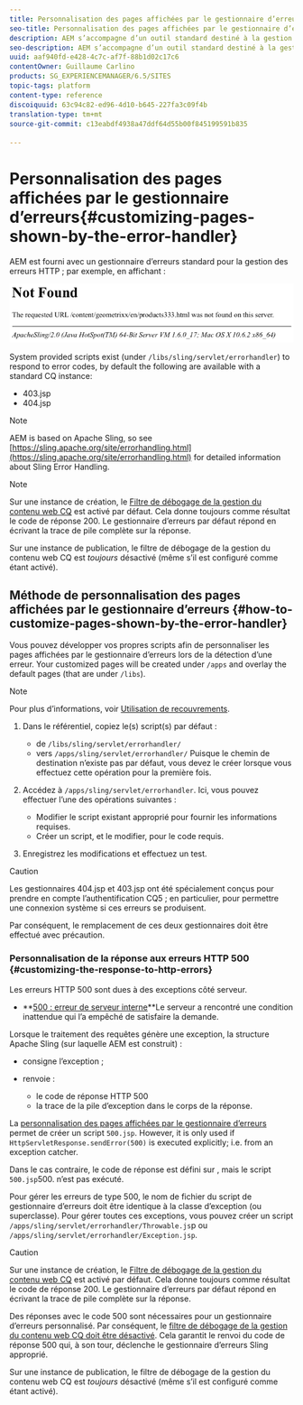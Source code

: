 ```yaml
---
title: Personnalisation des pages affichées par le gestionnaire d’erreurs
seo-title: Personnalisation des pages affichées par le gestionnaire d’erreurs
description: AEM s’accompagne d’un outil standard destiné à la gestion des erreurs HTTP.
seo-description: AEM s’accompagne d’un outil standard destiné à la gestion des erreurs HTTP.
uuid: aaf940fd-e428-4c7c-af7f-88b1d02c17c6
contentOwner: Guillaume Carlino
products: SG_EXPERIENCEMANAGER/6.5/SITES
topic-tags: platform
content-type: reference
discoiquuid: 63c94c82-ed96-4d10-b645-227fa3c09f4b
translation-type: tm+mt
source-git-commit: c13eabdf4938a47ddf64d55b00f845199591b835

---
```



# Personnalisation des pages affichées par le gestionnaire d’erreurs{#customizing-pages-shown-by-the-error-handler}

AEM est fourni avec un gestionnaire d’erreurs standard pour la gestion des erreurs HTTP ; par exemple, en affichant :

![chlimage_1-67](assets/chlimage_1-67a.png)

System provided scripts exist (under `/libs/sling/servlet/errorhandler`) to respond to error codes, by default the following are available with a standard CQ instance:

* 403.jsp
* 404.jsp

>[!NOTE]
>
>AEM is based on Apache Sling, so see [https://sling.apache.org/site/errorhandling.html](https://sling.apache.org/site/errorhandling.html) for detailed information about Sling Error Handling.

>[!NOTE]
>
>Sur une instance de création, le [Filtre de débogage de la gestion du contenu web CQ](/help/sites-deploying/osgi-configuration-settings.md) est activé par défaut. Cela donne toujours comme résultat le code de réponse 200. Le gestionnaire d’erreurs par défaut répond en écrivant la trace de pile complète sur la réponse.
>
>Sur une instance de publication, le filtre de débogage de la gestion du contenu web CQ est *toujours* désactivé (même s’il est configuré comme étant activé).

## Méthode de personnalisation des pages affichées par le gestionnaire d’erreurs {#how-to-customize-pages-shown-by-the-error-handler}

Vous pouvez développer vos propres scripts afin de personnaliser les pages affichées par le gestionnaire d’erreurs lors de la détection d’une erreur. Your customized pages will be created under `/apps` and overlay the default pages (that are under `/libs`).

>[!NOTE]
>
>Pour plus d’informations, voir [Utilisation de recouvrements](/help/sites-developing/overlays.md).

1. Dans le référentiel, copiez le(s) script(s) par défaut :

   * de `/libs/sling/servlet/errorhandler/`
   * vers `/apps/sling/servlet/errorhandler/`
   Puisque le chemin de destination n’existe pas par défaut, vous devez le créer lorsque vous effectuez cette opération pour la première fois.

1. Accédez à `/apps/sling/servlet/errorhandler`. Ici, vous pouvez effectuer l’une des opérations suivantes :

   * Modifier le script existant approprié pour fournir les informations requises.
   * Créer un script, et le modifier, pour le code requis.

1. Enregistrez les modifications et effectuez un test.

>[!CAUTION]
>
>Les gestionnaires 404.jsp et 403.jsp ont été spécialement conçus pour prendre en compte l’authentification CQ5 ; en particulier, pour permettre une connexion système si ces erreurs se produisent.
>
>Par conséquent, le remplacement de ces deux gestionnaires doit être effectué avec précaution.

### Personnalisation de la réponse aux erreurs HTTP 500 {#customizing-the-response-to-http-errors}

Les erreurs HTTP 500 sont dues à des exceptions côté serveur.

* **[500 : erreur de serveur interne](https://www.w3.org/Protocols/rfc2616/rfc2616-sec10.html)**Le serveur a rencontré une condition inattendue qui l’a empêché de satisfaire la demande.

Lorsque le traitement des requêtes génère une exception, la structure Apache Sling (sur laquelle AEM est construit) :

* consigne l’exception ;
* renvoie :

   * le code de réponse HTTP 500
   * la trace de la pile d’exception
   dans le corps de la réponse.

La [personnalisation des pages affichées par le gestionnaire d’erreurs](#how-to-customize-pages-shown-by-the-error-handler) permet de créer un script `500.jsp`. However, it is only used if `HttpServletResponse.sendError(500)` is executed explicitly; i.e. from an exception catcher.

Dans le cas contraire, le code de réponse est défini sur , mais le script `500.jsp`500.  n’est pas exécuté.

Pour gérer les erreurs de type 500, le nom de fichier du script de gestionnaire d’erreurs doit être identique à la classe d’exception (ou superclasse). Pour gérer toutes ces exceptions, vous pouvez créer un script `/apps/sling/servlet/errorhandler/Throwable.js`p ou `/apps/sling/servlet/errorhandler/Exception.jsp`.

>[!CAUTION]
>
>Sur une instance de création, le [Filtre de débogage de la gestion du contenu web CQ](/help/sites-deploying/osgi-configuration-settings.md) est activé par défaut. Cela donne toujours comme résultat le code de réponse 200. Le gestionnaire d’erreurs par défaut répond en écrivant la trace de pile complète sur la réponse.
>
>Des réponses avec le code 500 sont nécessaires pour un gestionnaire d’erreurs personnalisé. Par conséquent, le [filtre de débogage de la gestion du contenu web CQ doit être désactivé](/help/sites-deploying/osgi-configuration-settings.md). Cela garantit le renvoi du code de réponse 500 qui, à son tour, déclenche le gestionnaire d’erreurs Sling approprié.
>
>Sur une instance de publication, le filtre de débogage de la gestion du contenu web CQ est *toujours* désactivé (même s’il est configuré comme étant activé).

